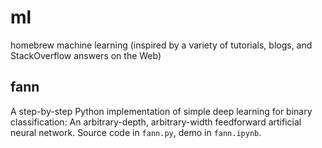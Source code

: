 # ml
homebrew machine learning (inspired by a variety of tutorials, blogs, and StackOverflow answers on the Web)

## fann
A step-by-step Python implementation of simple deep learning for binary classification: An arbitrary-depth, arbitrary-width feedforward artificial neural network. Source code in `fann.py`, demo in `fann.ipynb`.
